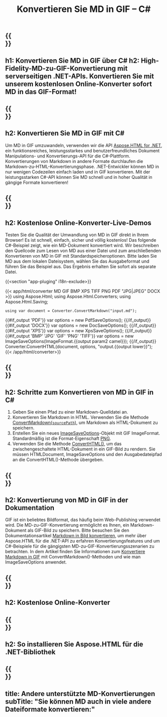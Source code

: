 ﻿---
translation: true
template: /templates/_template-conversion-child.md
title: Konvertieren Sie MD in GIF – C#
description: C#-Beispielcode für die Umwandlung von MD in GIF. Verwenden Sie einfach die Konverter-API innerhalb von ASP.NET oder einer beliebigen .NET-Anwendung. Probieren Sie den Online-MD-zu-GIF-Konverter kostenlos aus!
url: /net/conversion/md-to-gif/
family: html
platformtag: net
feature: conversion
informat: MD
outformat: GIF
otherformats: PDF DOCX XPS BMP JPEG PNG TIFF HTML
howto: howtoMd
---

{{<section banner>}}
---
h1: Konvertieren Sie MD in GIF über C#
h2: High-Fidelity-MD-zu-GIF-Konvertierung mit serverseitigen .NET-APIs. Konvertieren Sie mit unserem kostenlosen Online-Konverter sofort MD in das GIF-Format!
---

{{<section overview>}}
---
h2: Konvertieren Sie MD in GIF mit C#
---

Um MD in GIF umzuwandeln, verwenden wir die API [Aspose.HTML for .NET](https://products.aspose.com/html/net/), ein funktionsreiches, leistungsstarkes und benutzerfreundliches Dokument Manipulations- und Konvertierungs-API für die C#-Plattform. Konvertierungen von Markdown in andere Formate durchlaufen die Markdown-zu-HTML-Konvertierungsphase. .NET-Entwickler können MD in nur wenigen Codezeilen einfach laden und in GIF konvertieren. Mit der leistungsstarken C#-API können Sie MD schnell und in hoher Qualität in gängige Formate konvertieren!

{{<section demos>}}
---
h2: Kostenlose Online-Konverter-Live-Demos
---

Testen Sie die Qualität der Umwandlung von MD in GIF direkt in Ihrem Browser! Es ist schnell, einfach, sicher und völlig kostenlos! Das folgende C#-Beispiel zeigt, wie ein MD-Dokument konvertiert wird. Wir beschreiben den Quellcode zum Lesen von MD aus einer Datei und zum anschließenden Konvertieren von MD in GIF mit Standardspeicheroptionen. Bitte laden Sie MD aus dem lokalen Dateisystem, wählen Sie das Ausgabeformat und führen Sie das Beispiel aus. Das Ergebnis erhalten Sie sofort als separate Datei.

{{<section "app-pluging" i18n-exclude>}}

{{< app/html/converter MD GIF BMP XPS TIFF PNG PDF "JPG|JPEG" DOCX >}}
using Aspose.Html;
using Aspose.Html.Converters;
using Aspose.Html.Saving;

    using var document = Converter.ConvertMarkdown("input.md");
{{#if_output 'PDF'}}
    var options = new PdfSaveOptions();
{{/if_output}}
{{#if_output 'DOCX'}}
    var options = new DocSaveOptions();
{{/if_output}}
{{#if_output 'XPS'}}
    var options = new XpsSaveOptions();
{{/if_output}}
{{#if_output 'BMP' 'JPG' 'GIF' 'PNG' 'TIFF'}}
    var options = new ImageSaveOptions(ImageFormat.{{output param2 camel}});
{{/if_output}}
    Converter.ConvertHTML(document, options, "output.{{output lower}}");   
{{< /app/html/converter>}}


{{<section steps>}}
---
h2: Schritte zum Konvertieren von MD in GIF in C#
---
1. Geben Sie einen Pfad zu einer Markdown-Quelldatei an.
1. Konvertieren Sie Markdown in HTML. Verwenden Sie die Methode [ConvertMarkdown(`sourcePath`)](https://reference.aspose.com/html/net/aspose.html.converters/converter/convertmarkdown/#convertmarkdown_4), um Markdown als HTML-Dokument zu speichern.
1. Erstellen Sie ein neues [ImageSaveOptions](https://reference.aspose.com/html/net/aspose.html.saving/imagesaveoptions/)-Objekt mit GIF ImageFormat. Standardmäßig ist die Format-Eigenschaft [PNG](https://reference.aspose.com/html/net/aspose.html.rendering.image/imageformat/).
1. Verwenden Sie die Methode [ConvertHTML()](https://reference.aspose.com/html/net/aspose.html.converters/converter/converthtml/), um das zwischengeschaltete HTML-Dokument in ein GIF-Bild zu rendern. Sie müssen HTMLDocument, ImageSaveOptions und den Ausgabedateipfad an die ConvertHTML()-Methode übergeben.

{{<section documentation>}}
---
h2: Konvertierung von MD in GIF in der Dokumentation
---

GIF ist ein beliebtes Bildformat, das häufig beim Web-Publishing verwendet wird. Die MD-zu-GIF-Konvertierung ermöglicht es Ihnen, ein Markdown-Dokument als GIF-Bild zu speichern. Bitte besuchen Sie den Dokumentationsartikel [Markdown in Bild konvertieren](https://docs.aspose.com/html/net/converting-between-formats/markdown-to-image/), um mehr über Aspose.HTML für die .NET-API zu erfahren Konvertierungsfeatures und um C#-Beispiele für die gängigsten MD-zu-GIF-Konvertierungsszenarien zu betrachten. In dem Artikel finden Sie Informationen zum <a href="https://docs.aspose.com/html/net/converting-between-formats/markdown-to-image/#convert-markdown-to-gif " target="_blank">Konvertiere Markdown in GIF</a> mit ConvertMarkdown()-Methoden und wie man ImageSaveOptions anwendet.

{{<section online-converters>}}
---
h2: Kostenlose Online-Konverter
---

{{<section get-started>}}
---
h2: So installieren Sie Aspose.HTML für die .NET-Bibliothek
---

{{<section other-conversions>}}
---
title: Andere unterstützte MD-Konvertierungen
subTitle: "Sie können MD auch in viele andere Dateiformate konvertieren:"
---